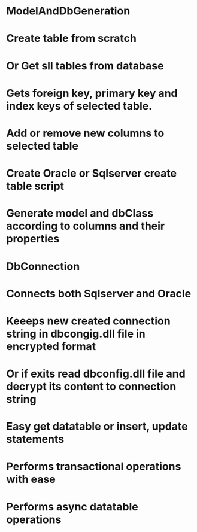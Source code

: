 # ModelAndDbGeneration
# Create table from scratch 
# Or Get sll tables from database
# Gets foreign key, primary key and index keys of selected table.
# Add or remove new columns to selected table
# Create Oracle or Sqlserver create table script
# Generate model and dbClass according to columns and their properties
######
# DbConnection 
# Connects both Sqlserver and Oracle
# Keeeps new created connection string in dbcongig.dll file in encrypted format
# Or if exits read dbconfig.dll file and decrypt its content to connection string
# Easy get datatable or insert, update statements
# Performs transactional operations with ease
# Performs async datatable operations
